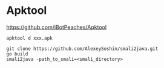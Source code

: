 # Apktool

https://github.com/iBotPeaches/Apktool

```shell
apktool d xxx.apk
```


```shell
git clone https://github.com/AlexeySoshin/smali2java.git
go build
smali2java -path_to_smali=<smali_directory>
```